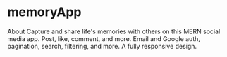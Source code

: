 # memoryApp
About
Capture and share life's memories with others on this MERN social media app. Post, like, comment, and more. Email and Google auth, pagination, search, filtering, and more. A fully responsive design.
